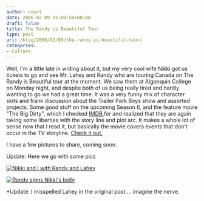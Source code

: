 ```yaml
---
author: court
date: 2006-02-09 15:00:58+00:00
draft: false
title: The Randy is Beautiful Tour
type: post
url: /blog/2006/02/09/the-randy-is-beautiful-tour/
categories:
- Culture
---
```


Well, I'm a little late in writing about it, but my very cool wife Nikki got us tickets to go and see Mr. Lahey and Randy who are touring Canada on The Randy is Beautiful tour at the moment. We saw them at Algonquin College on Monday night, and despite both of us being really tired and hardly wanting to go we had a great time. It was a very funny mix of character skits and frank discussion about the Trailer Park Boys show and assorted projects. Some good stuff on the upcoming Season 6, and the feature movie "The Big Dirty", which I checked [IMDB ](http://www.imdb.com)for and realized that they are again taking some liberties with the story line and plot arc. It makes a whole lot of sense now that I read it, but basically the movie covers events that don't occur in the TV storyline. [Check it out.](http://www.imdb.com/title/tt0425601/)

I have a few pictures to share, coming soon.

Update: Here we go with some pics

[![Nikki and I with Randy and Lahey](http://static.flickr.com/29/97776033_7887cd1dc0_o.jpg)
](http://www.flickr.com/photos/_court/97776033/)

[![Randy signs Nikki's belly](http://static.flickr.com/37/97776032_216f9fe200_o.jpg)
](http://www.flickr.com/photos/_court/97776032/)

*Update: I misspelled Lahey in the original post.... imagine the nerve.
